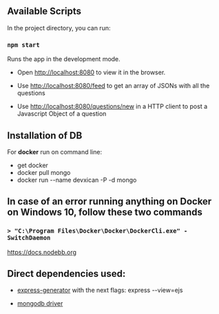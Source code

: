 ## Available Scripts

In the project directory, you can run:

### `npm start`

Runs the app in the development mode.<br />

- Open [http://localhost:8080](http://localhost:8080) to view it in the browser.

- Use [http://localhost:8080/feed](http://localhost:8080/feed) to get an array of JSONs with all the questions

- Use [http://localhost:8080/questions/new](http://localhost:8080/question/new) in a HTTP client to post a Javascript Object of a question



## Installation of DB

For **docker** run on command line:

- get docker
- docker pull mongo
- docker run --name devxican -P -d mongo

## In case of an error running anything on Docker on Windows 10, follow these two commands

### `> "C:\Program Files\Docker\Docker\DockerCli.exe" -SwitchDaemon`

https://docs.nodebb.org

## Direct dependencies used:

- [express-generator](https://www.npmjs.com/package/express-generator)
  with the next flags: express --view=ejs

- [mongodb driver](https://www.npmjs.com/package/mongodb)
